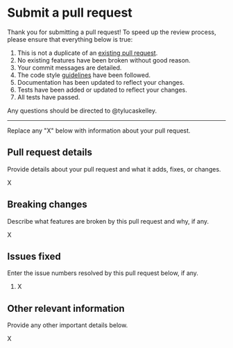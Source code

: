 # Submit a pull request

Thank you for submitting a pull request! To speed up the review process, please ensure that everything below
is true:

1. This is not a duplicate of an [existing pull request][1].
2. No existing features have been broken without good reason.
3. Your commit messages are detailed.
4. The code style [guidelines][2] have been followed.
5. Documentation has been updated to reflect your changes.
6. Tests have been added or updated to reflect your changes.
7. All tests have passed.

Any questions should be directed to @tylucaskelley.

---

Replace any "X" below with information about your pull request.

## Pull request details

Provide details about your pull request and what it adds, fixes, or changes.

X

## Breaking changes

Describe what features are broken by this pull request and why, if any.

X

## Issues fixed

Enter the issue numbers resolved by this pull request below, if any.

1. X

## Other relevant information

Provide any other important details below.

X

[1]: https://github.com/greylocklabs/stylelint-config/pulls
[2]: https://github.com/greylocklabs/stylelint-config/blob/master/.github/CONTRIBUTING.md#code-style
